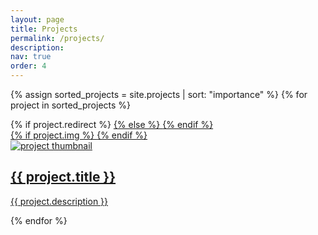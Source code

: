 ```yaml
---
layout: page
title: Projects
permalink: /projects/
description: 
nav: true
order: 4
---
```


<div class="projects grid">

  {% assign sorted_projects = site.projects | sort: "importance" %}
  {% for project in sorted_projects %}
  <div class="grid-item">
    {% if project.redirect %}
    <a href="{{ project.redirect }}" target="_blank">
      {% else %}
      <a href="{{ project.url | relative_url }}">
	{% endif %}
	<div class="card hoverable">
	  {% if project.img %} 
	  <!-- <img src="{{ project.img | relative_url }}" alt="project thumbnail"> -->
	  {% endif %}
	  <div class="card-body">
	    <!-- <h2 class="card-title text-lowercase">{{ project.title }}</h2> -->
	    <!-- <h2 class="card-title">{{ project.title }}</h2> -->
	    <!-- <p class="card-text">{{ project.description }}</p> -->
	    <div class="row">
	      <div class="col-sm mt-3 mt-md-0">
		<img src="{{ project.img | relative_url }}" alt="project thumbnail">
	      </div>
	      <div class="col">
		<h2 class="card-title">{{ project.title }}</h2>
		<p class="card-text">{{ project.description }}</p>
	      </div>
	    </div>
	  </div>
	</div>
      </a>
  </div>
  {% endfor %}
  
</div>


